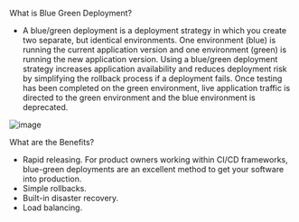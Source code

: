 What is Blue Green Deployment?
- A blue/green deployment is a deployment strategy in which you create two separate, but identical environments. One environment (blue) is running the current application version and one environment (green) is running the new application version. Using a blue/green deployment strategy increases application availability and reduces deployment risk by simplifying the rollback process if a deployment fails. Once testing has been completed on the green environment, live application traffic is directed to the green environment and the blue environment is deprecated.

![image](https://user-images.githubusercontent.com/97250268/201648284-58666050-5f8c-40f7-8fee-5d7977e621b2.png)

What are the Benefits?
- Rapid releasing. For product owners working within CI/CD frameworks, blue-green deployments are an excellent method to get your software into production.
- Simple rollbacks.
- Built-in disaster recovery.
- Load balancing.
